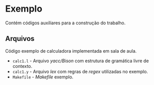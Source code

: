 # Exemplo
Contém códigos auxiliares para a construção do trabalho.

## Arquivos
Código exemplo de calculadora implementada em sala de aula.
 * `calc1.l` - Arquivo *yacc/Bison* com estrutura de gramática livre de contexto.
 * `calc1.y` - Arquivo *lex* com regras de *regex* utilizadas no exemplo.
 * `Makefile` - *Makefile* exemplo.
